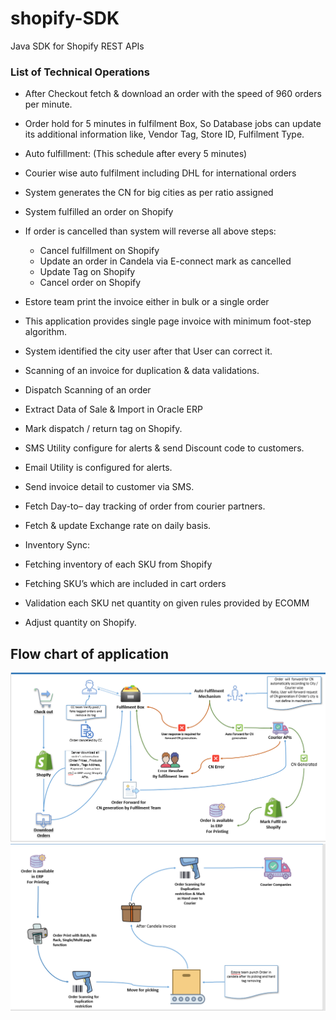 # shopify-SDK
Java SDK for Shopify REST APIs

### List of Technical Operations
* After Checkout fetch & download an order with the speed of 960 orders per minute.
* Order hold for 5 minutes in fulfilment Box, So Database jobs can update its additional information like, Vendor Tag, Store ID, Fulfilment Type. 
* Auto fulfillment:  (This schedule after every 5 minutes) 
* Courier wise auto fulfilment including DHL for international orders
* System generates the CN for big cities as per ratio assigned 
* System fulfilled an order on Shopify
* If order is cancelled than system will reverse all above steps:
  * Cancel fulfillment on Shopify
  * Update an order in Candela via E-connect mark as cancelled
  * Update Tag on Shopify
  * Cancel order on Shopify 

* Estore team print the invoice either in bulk or a single order
* This application provides single page invoice with minimum foot-step algorithm.
* System identified the city user after that User can correct it.
* Scanning of an invoice for duplication & data validations. 
* Dispatch Scanning of an order
* Extract Data of Sale & Import in Oracle ERP
* Mark dispatch / return tag on Shopify.
* SMS Utility configure for alerts & send Discount code to customers.
* Email Utility is configured for alerts.
* Send invoice detail to customer via SMS.
* Fetch Day-to– day tracking of order from courier partners.
* Fetch & update Exchange rate on daily basis. 
* Inventory Sync:
* Fetching inventory of each SKU from Shopify
* Fetching SKU’s which are included in cart orders
* Validation each SKU net quantity on given rules provided by ECOMM
* Adjust quantity on Shopify.


## Flow chart of application
![Alt text](https://github.com/Oracle-Programming-School/shopify-SDK/blob/main/images/flow1.png?raw=true "Optional Title")
![Alt text](https://github.com/Oracle-Programming-School/shopify-SDK/blob/main/images/flow2.png?raw=true "Optional Title")
